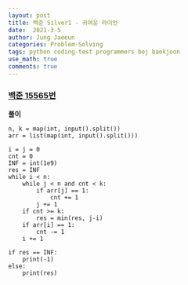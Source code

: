 ```yaml
---
layout: post
title: 백준 Silver1 - 귀여운 라이언
date:  2021-3-5
author: Jung Jaeeun
categories: Problem-Solving
tags: python coding-test programmers boj baekjoon
use_math: true
comments: true
---
```


### [백준 15565번](https://www.acmicpc.net/problem/15565)

**풀이**

```python3
n, k = map(int, input().split())
arr = list(map(int, input().split()))

i = j = 0
cnt = 0
INF = int(1e9)
res = INF
while i < n:
    while j < n and cnt < k:
        if arr[j] == 1:
            cnt += 1
        j += 1
    if cnt >= k:
        res = min(res, j-i)
    if arr[i] == 1:
        cnt -= 1
    i += 1

if res == INF:
    print(-1)
else:
    print(res)
```